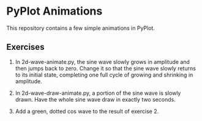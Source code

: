 # PyPlot Animations
This repository contains a few simple animations in PyPlot.

## Exercises

1. In 2d-wave-animate.py, the sine wave slowly grows in amplitude and then jumps back to zero. Change it so that the sine wave slowly returns to its initial state, completing one full cycle of growing and shrinking in amplitude.

2. In 2d-wave-draw-animate.py, a portion of the sine wave is slowly drawn. Have the whole sine wave draw in exactly two seconds.

3. Add a green, dotted cos wave to the result of exercise 2.

